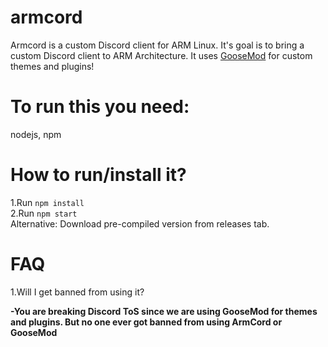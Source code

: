 # armcord
Armcord is a custom Discord client for ARM Linux. It's goal is to bring a custom Discord client to ARM Architecture. It uses [GooseMod](https://goosemod.com) for custom themes and plugins!
# To run this you need:
nodejs, npm
# How to run/install it?
1.Run `npm install`   
2.Run `npm start`  
Alternative: Download pre-compiled version from releases tab.

# FAQ
1.Will I get banned from using it?

 **-You are breaking Discord ToS since we are using GooseMod for themes and plugins. But no one ever got banned from using ArmCord or GooseMod**  
